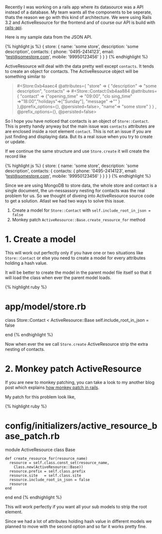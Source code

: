 <!--


---
 "Rails : API as datasource"
date: 2013-12-25 00:00:00 IST
updated: 2013-12-25 00:00:00 IST
categories: rails
---

-->
<!DOCTYPE html>
<html>

<head>
  <title>basic-git-workflow</title>
  <meta charset="utf-8">
  <meta name="viewport" content="width=device-width, initial-scale=1.0">

  <link rel="stylesheet" href="./css/bootstrap.css">
  <link rel="stylesheet" href="./css/bootstrap.grid.css">
  <link rel="stylesheet" href="./css/bootstrap.min.css">
  <link rel="stylesheet" href="./css/bootstrap-reboot.min.css">
  <link rel="stylesheet" href="./css/bootstrap.css.map">
  <link rel="stylesheet" href="./css/blog-home.css">
  <link rel="stylesheet" href="./css/prism.css">
  <script async defer src="./css/prism.js"></script>
</head>

<body>

Recently I was working on a rails app where its datasource was a API instead of a database. My team wants all the components to be seperate, thats the reason we go with this kind of architecture. We were using Rails 3.2 and ActiveResource for the frontend and of course our API is build with [rails-api](https://github.com/rails-api/rails-api).

Here is my sample data from the JSON API.

{% highlight js %}
{
store: {
name: 'some store',
description: 'some description',
contacts: {
phone: '0495-2414123',
email: 'test@somestore.com',
mobile: '99950123456'
}
}
}
{% endhighlight %}

ActiveResource will deal with the data pretty well except `contacts`. It tends to create an object for contacts. The ActiveResource object will be something similar to

> \#\<Store:0xb4aaec4 @attributes={ "store" => { "description" => "some description", "contacts" => #<Store::Contact:0xb4aa884 @attributes={
> "contact" => {"opening_time" => "09:00", "clo
> sing_time" =>"18:00","holidays"=>["Sunday"],
> "message" =>"" } },@prefix_options={},
> @persisted=false>, "name"=> "some store" } }
> , @prefix_options={}, @persisted=false>

So I hope you have noticed that contacts is an object of `Store::Contact`. This is pretty handy anyway but the main issue was `contacts` attributes are are enclosed inside a root element `contact`. This is not an issue if you are just finding and displaying data. But its a real issue when you try to create or update.

If we continue the same structure and use `Store.create` it will create the record like

{% highlight js %}
{
store: {
name: 'some store',
description: 'some description',
contacts: {
contacts: {
phone: '0495-2414123',
email: 'test@somestore.com',
mobile: '99950123456'
}
}
}
}
{% endhighlight %}

Since we are using MongoDB to store data, the whole store and contact is a single document, the un-nessassory nesting for contacts was the real problem for us. So we thought of diveing into ActiveResource source code to get a solution. Atlast we had two ways to solve this issue.

1. Create a model for `Store::Contact` with `self.include_root_in_json = false`
2. Monkey patch `ActiveResource::Base.create_resource_for` method

# 1. Create a model

This will work out perfectly only if you have one or two situations like `Store::Contact` or else you need to create a model for every attributes holding a hash value.

It will be better to create the model in the parent model file itself so that it will load the class when ever the parent model loads.

{% highlight ruby %}

# app/model/store.rb

class Store::Contact < ActiveResource::Base
self.include_root_in_json = false

end
{% endhighlight %}

Now when ever the we call `Store.create` ActiveResource strip the extra nesting of contacts.

# 2. Monkey patch ActiveResource

If you are new to monkey patching, you can take a look to my another blog post which explains [how monkey patch in rails](/2012/12/ruby-check-whether-method-is-monkey-patched-or-not.html).

My patch for this problem look like,

{% highlight ruby %}

# config/initializers/active_resource_base_patch.rb

module ActiveResource
class Base

    def create_resource_for(resource_name)
      resource = self.class.const_set(resource_name,
        Class.new(ActiveResource::Base))
      resource.prefix = self.class.prefix
      resource.site   = self.class.site
      resource.include_root_in_json = false
      resource
    end

end
end
{% endhighlight %}

This will work perfectly if you want all your sub models to strip the root element.

Since we had a lot of attributes holding hash value in different models we planned to move with the second option and so far it works pretty fine.
